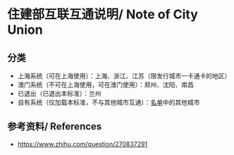 # 住建部互联互通说明/ Note of City Union

## 分类
- 上海系统（可在上海使用）：上海、浙江、江苏（限发行城市一卡通卡的地区）
- 澳门系统（不可在上海使用，可在澳门使用）：郑州、沈阳、南昌
- 已退出（已退出本标准）：兰州
- 自有系统（仅加载本标准，不与其他城市互通）：[名单](http://www.icfw.com.cn/city_card.php)中的其他城市

## 参考资料/ References
- https://www.zhihu.com/question/270837291
